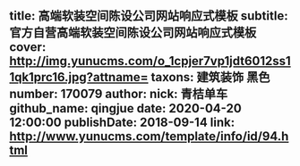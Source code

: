 title: 高端软装空间陈设公司网站响应式模板
subtitle: 官方自营高端软装空间陈设公司网站响应式模板
cover: http://img.yunucms.com/o_1cpjer7vp1jdt6012ss11qk1prc16.jpg?attname=
taxons: 建筑装饰 黑色
number: 170079
author:
  nick: 青桔单车
  github_name: qingjue
date: 2020-04-20 12:00:00
publishDate: 2018-09-14
link: http://www.yunucms.com/template/info/id/94.html
---